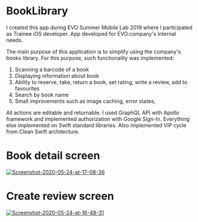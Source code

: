 # BookLibrary

I created this app during EVO Summer Mobile Lab 2019 where I participated as Trainee iOS developer. App developed for EVO.company's internal needs.

The main purpose of this application is to simplify using the company's books library. For this purpose, such functionality was implemented:

1. Scanning a barcode of a book
2. Displaying information about book
3. Ability to reserve, take, return a book, set rating, write a review, add to favourites
4. Search by book name
5. Small improvements such as image caching, error states, 

All actions are editable and returnable. I used GraphQL API with Apollo framework and implemented authorization with Google Sign-In. Everything else implemented on Swift standard libraries. Also implemented VIP cycle from Clean Swift architecture. 

# Book detail screen
<a href="https://ibb.co/RHHgjWt"><img src="https://i.ibb.co/j448JFq/Screenshot-2020-05-24-at-17-08-36.png" alt="Screenshot-2020-05-24-at-17-08-36" border="0"></a>

# Create review screen
<a href="https://ibb.co/tbMSM67"><img src="https://i.ibb.co/khgpgTR/Screenshot-2020-05-24-at-16-48-31.png" alt="Screenshot-2020-05-24-at-16-48-31" border="0"></a>
